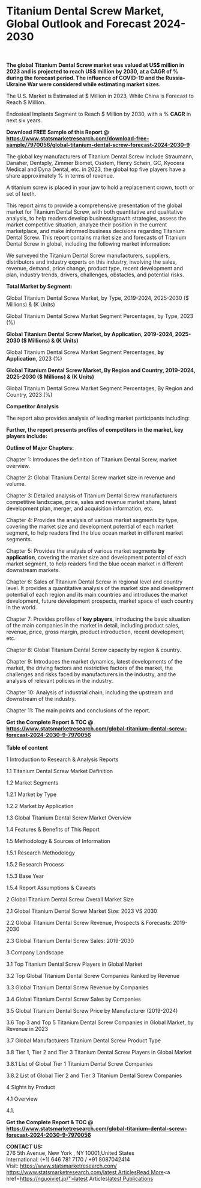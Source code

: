 <h1>Titanium Dental Screw Market, Global Outlook and Forecast 2024-2030</h1><br/><p><strong>The global Titanium Dental Screw market was valued at US$ million in 2023 and is projected to reach US$ million by 2030, at a <strong>CAGR</strong> of % during the forecast period. The influence of COVID-19 and the Russia-Ukraine War were considered while estimating market sizes.</strong></p><p>The U.S. Market is Estimated at $ Million in 2023, While China is Forecast to Reach $ Million.</p><p>Endosteal Implants Segment to Reach $ Million by 2030, with a % <strong>CAGR</strong> in next six years.</p><p><strong>Download FREE Sample of this Report @ <a href="https://www.statsmarketresearch.com/download-free-sample/7970056/global-titanium-dental-screw-forecast-2024-2030-9">https://www.statsmarketresearch.com/download-free-sample/7970056/global-titanium-dental-screw-forecast-2024-2030-9</a></strong></p><p>The global key manufacturers of Titanium Dental Screw include Straumann, Danaher, Dentsply, Zimmer Biomet, Osstem, Henry Schein, GC, Kyocera Medical and Dyna Dental, etc. in 2023, the global top five players have a share approximately % in terms of revenue.</p><p>A titanium screw is placed in your jaw to hold a replacement crown, tooth or set of teeth.</p><p>This report aims to provide a comprehensive presentation of the global market for Titanium Dental Screw, with both quantitative and qualitative analysis, to help readers develop business/growth strategies, assess the market competitive situation, analyze their position in the current marketplace, and make informed business decisions regarding Titanium Dental Screw. This report contains market size and forecasts of Titanium Dental Screw in global, including the following market information:</p><p>We surveyed the Titanium Dental Screw manufacturers, suppliers, distributors and industry experts on this industry, involving the sales, revenue, demand, price change, product type, recent development and plan, industry trends, drivers, challenges, obstacles, and potential risks.</p><p><strong>Total Market by Segment:</strong></p><p>Global Titanium Dental Screw Market, by Type, 2019-2024, 2025-2030 ($ Millions) & (K Units)</p><p>Global Titanium Dental Screw Market Segment Percentages, by Type, 2023 (%)</p><p><strong>Global Titanium Dental Screw Market, <strong>by Application</strong>, 2019-2024, 2025-2030 ($ Millions) & (K Units)</strong></p><p>Global Titanium Dental Screw Market Segment Percentages, <strong>by Application</strong>, 2023 (%)</p><p><strong>Global Titanium Dental Screw Market, By Region and Country, 2019-2024, 2025-2030 ($ Millions) & (K Units)</strong></p><p>Global Titanium Dental Screw Market Segment Percentages, By Region and Country, 2023 (%)</p><p><strong>Competitor Analysis</strong></p><p>The report also provides analysis of leading market participants including:</p><p><strong>Further, the report presents profiles of competitors in the market, <strong>key players</strong> include:</strong></p><p><strong>Outline of Major Chapters:</strong></p><p>Chapter 1: Introduces the definition of Titanium Dental Screw, market overview.</p><p>Chapter 2: Global Titanium Dental Screw market size in revenue and volume.</p><p>Chapter 3: Detailed analysis of Titanium Dental Screw manufacturers competitive landscape, price, sales and revenue market share, latest development plan, merger, and acquisition information, etc.</p><p>Chapter 4: Provides the analysis of various market segments by type, covering the market size and development potential of each market segment, to help readers find the blue ocean market in different market segments.</p><p>Chapter 5: Provides the analysis of various market segments <strong>by application</strong>, covering the market size and development potential of each market segment, to help readers find the blue ocean market in different downstream markets.</p><p>Chapter 6: Sales of Titanium Dental Screw in regional level and country level. It provides a quantitative analysis of the market size and development potential of each region and its main countries and introduces the market development, future development prospects, market space of each country in the world.</p><p>Chapter 7: Provides profiles of <strong>key players</strong>, introducing the basic situation of the main companies in the market in detail, including product sales, revenue, price, gross margin, product introduction, recent development, etc.</p><p>Chapter 8: Global Titanium Dental Screw capacity by region & country.</p><p>Chapter 9: Introduces the market dynamics, latest developments of the market, the driving factors and restrictive factors of the market, the challenges and risks faced by manufacturers in the industry, and the analysis of relevant policies in the industry.</p><p>Chapter 10: Analysis of industrial chain, including the upstream and downstream of the industry.</p><p>Chapter 11: The main points and conclusions of the report.</p><div><b>Get the Complete Report & TOC @ <a href="https://www.statsmarketresearch.com/global-titanium-dental-screw-forecast-2024-2030-9-7970056">https://www.statsmarketresearch.com/global-titanium-dental-screw-forecast-2024-2030-9-7970056</a></b></div><br><b>Table of content</b><p>1 Introduction to Research & Analysis Reports<br />
 
  1.1 Titanium Dental Screw Market Definition<br />
 
  1.2 Market Segments<br />
 
  1.2.1 Market by Type<br />
 
  1.2.2 Market by Application<br />
 
  1.3 Global Titanium Dental Screw Market Overview<br />
 
  1.4 Features & Benefits of This Report<br />
 
  1.5 Methodology & Sources of Information<br />
 
  1.5.1 Research Methodology<br />
 
  1.5.2 Research Process<br />
 
  1.5.3 Base Year<br />
 
  1.5.4 Report Assumptions & Caveats<br />
 
 2 Global Titanium Dental Screw Overall Market Size<br />
 
  2.1 Global Titanium Dental Screw Market Size: 2023 VS 2030<br />
 
  2.2 Global Titanium Dental Screw Revenue, Prospects & Forecasts: 2019-2030<br />
 
  2.3 Global Titanium Dental Screw Sales: 2019-2030<br />
 
 3 Company Landscape<br />
 
  3.1 Top Titanium Dental Screw Players in Global Market<br />
 
  3.2 Top Global Titanium Dental Screw Companies Ranked by Revenue<br />
 
  3.3 Global Titanium Dental Screw Revenue by Companies<br />
 
  3.4 Global Titanium Dental Screw Sales by Companies<br />
 
  3.5 Global Titanium Dental Screw Price by Manufacturer (2019-2024)<br />
 
  3.6 Top 3 and Top 5 Titanium Dental Screw Companies in Global Market, by Revenue in 2023<br />
 
  3.7 Global Manufacturers Titanium Dental Screw Product Type<br />
 
  3.8 Tier 1, Tier 2 and Tier 3 Titanium Dental Screw Players in Global Market<br />
 
  3.8.1 List of Global Tier 1 Titanium Dental Screw Companies<br />
 
  3.8.2 List of Global Tier 2 and Tier 3 Titanium Dental Screw Companies<br />
 
 4 Sights by Product<br />
 
  4.1 Overview<br />
 
  4.1.<br><div><b>Get the Complete Report & TOC @ <a href="https://www.statsmarketresearch.com/global-titanium-dental-screw-forecast-2024-2030-9-7970056">https://www.statsmarketresearch.com/global-titanium-dental-screw-forecast-2024-2030-9-7970056</a></b></div></p> <b>CONTACT US:</b><br>276 5th Avenue, New York , NY 10001,United States<br>International: (+1) 646 781 7170 / +91 8087042414<br>Visit: <a href="https://www.statsmarketresearch.com/">https://www.statsmarketresearch.com/</a><br><a href="https://gyeongbokgung.com">https://www.statsmarketresearch.com/</a><a href="https://hallyeomaritime.com">latest Articles</a><a href="https://jingwansa.com">Read More</a><a href=https://nguoiviet.jp/">latest Articles</a><a href="https://www.intelmarketresearch.com/">latest Publications</a>